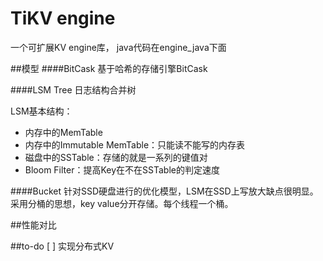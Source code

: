# TiKV engine
一个可扩展KV engine库， java代码在engine_java下面

##模型
####BitCask
基于哈希的存储引擎BitCask

####LSM Tree
日志结构合并树

LSM基本结构：
- 内存中的MemTable
- 内存中的Immutable MemTable：只能读不能写的内存表
- 磁盘中的SSTable：存储的就是一系列的键值对
- Bloom Filter：提高Key在不在SSTable的判定速度

####Bucket
针对SSD硬盘进行的优化模型，LSM在SSD上写放大缺点很明显。
采用分桶的思想，key value分开存储。每个线程一个桶。

##性能对比 

##to-do
[ ] 实现分布式KV
